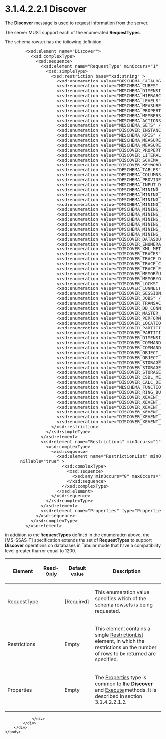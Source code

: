 <html dir="LTR" xmlns:mshelp="http://msdn.microsoft.com/mshelp" xmlns:ddue="http://ddue.schemas.microsoft.com/authoring/2003/5" xmlns:xlink="http://www.w3.org/1999/xlink" xmlns:tool="http://www.microsoft.com/tooltip">
    <head>
        <meta http-equiv="Content-Type" content="text/html; CHARSET=utf-8"></meta>
        <meta name="save" content="history"></meta>
        <title>3.1.4.2.2.1 Discover</title>
        <xml>
            <mshelp:toctitle title="3.1.4.2.2.1 Discover"></mshelp:toctitle>
            <mshelp:rltitle title="[MS-SSAS]: Discover"></mshelp:rltitle>
            <mshelp:keyword index="A" term="b1bb43da-8a61-4ba3-8f27-6816f9bbe0a8"></mshelp:keyword>
            <mshelp:attr name="DCSext.ContentType" value="open specification"></mshelp:attr>
            <mshelp:attr name="AssetID" value="b1bb43da-8a61-4ba3-8f27-6816f9bbe0a8"></mshelp:attr>
            <mshelp:attr name="TopicType" value="kbRef"></mshelp:attr>
            <mshelp:attr name="DCSext.Title" value="[MS-SSAS]: Discover" />
        </xml>
    </head>
    <body>
        <div id="header">
            <h1 class="heading">3.1.4.2.2.1 Discover</h1>
        </div>
        <div id="mainSection">
            <div id="mainBody">
                <div id="allHistory" class="saveHistory"></div>
                <div id="sectionSection0" class="section" name="collapseableSection">
                    

<p>The <b>Discover</b> message is used to request information
from the server.</p>

<p>The server MUST support each of the enumerated <b>RequestTypes</b>.</p>

<p>The schema rowset has the following definition.</p>

<dl>
<dd>
<div><pre>   &lt;xsd:element name=&quot;Discover&quot;&gt;
     &lt;xsd:complexType&gt;
       &lt;xsd:sequence&gt;
         &lt;xsd:element name=&quot;RequestType&quot; minOccurs=&quot;1&quot; maxOccurs=&quot;1&quot; &gt;
           &lt;xsd:simpleType&gt;
             &lt;xsd:restriction base=&quot;xsd:string&quot; &gt;
               &lt;xsd:enumeration value=&quot;DBSCHEMA_CATALOGS&quot; /&gt;
               &lt;xsd:enumeration value=&quot;MDSCHEMA_CUBES&quot; /&gt;
               &lt;xsd:enumeration value=&quot;MDSCHEMA_DIMENSIONS&quot; /&gt;
               &lt;xsd:enumeration value=&quot;MDSCHEMA_HIERARCHIES&quot; /&gt;
               &lt;xsd:enumeration value=&quot;MDSCHEMA_LEVELS&quot; /&gt;
               &lt;xsd:enumeration value=&quot;MDSCHEMA_MEASURES&quot; /&gt;
               &lt;xsd:enumeration value=&quot;MDSCHEMA_PROPERTIES&quot; /&gt;
               &lt;xsd:enumeration value=&quot;MDSCHEMA_MEMBERS&quot; /&gt;
               &lt;xsd:enumeration value=&quot;MDSCHEMA_ACTIONS&quot; /&gt;
               &lt;xsd:enumeration value=&quot;MDSCHEMA_SETS&quot; /&gt;
               &lt;xsd:enumeration value=&quot;DISCOVER_INSTANCES&quot; /&gt;
               &lt;xsd:enumeration value=&quot;MDSCHEMA_KPIS&quot; /&gt;
               &lt;xsd:enumeration value=&quot;MDSCHEMA_MEASUREGROUPS&quot; /&gt;
               &lt;xsd:enumeration value=&quot;MDSCHEMA_MEASUREGROUP_DIMENSIONS&quot; /&gt;
               &lt;xsd:enumeration value=&quot;DISCOVER_PROPERTIES&quot; /&gt;
               &lt;xsd:enumeration value=&quot;DISCOVER_LITERALS&quot; /&gt;
               &lt;xsd:enumeration value=&quot;DISCOVER_SCHEMA_ROWSETS&quot; /&gt;
               &lt;xsd:enumeration value=&quot;DISCOVER_KEYWORDS&quot; /&gt;
               &lt;xsd:enumeration value=&quot;DBSCHEMA_TABLES&quot; /&gt;
               &lt;xsd:enumeration value=&quot;DBSCHEMA_COLUMNS&quot; /&gt;
               &lt;xsd:enumeration value=&quot;DBSCHEMA_PROVIDER_TYPES&quot; /&gt;
               &lt;xsd:enumeration value=&quot;MDSCHEMA_INPUT_DATASOURCES&quot; /&gt;
               &lt;xsd:enumeration value=&quot;DMSCHEMA_MINING_SERVICES&quot; /&gt;
               &lt;xsd:enumeration value=&quot;DMSCHEMA_MINING_SERVICE_PARAMETERS&quot; /&gt;
               &lt;xsd:enumeration value=&quot;DMSCHEMA_MINING_FUNCTIONS&quot; /&gt;
               &lt;xsd:enumeration value=&quot;DMSCHEMA_MINING_MODEL_CONTENT&quot; /&gt;
               &lt;xsd:enumeration value=&quot;DMSCHEMA_MINING_MODEL_XML&quot; /&gt;
               &lt;xsd:enumeration value=&quot;DMSCHEMA_MINING_MODEL_CONTENT_PMML&quot; /&gt;
               &lt;xsd:enumeration value=&quot;DMSCHEMA_MINING_MODELS&quot; /&gt;
               &lt;xsd:enumeration value=&quot;DMSCHEMA_MINING_COLUMNS&quot; /&gt;
               &lt;xsd:enumeration value=&quot;DMSCHEMA_MINING_STRUCTURES&quot; /&gt;
               &lt;xsd:enumeration value=&quot;DMSCHEMA_MINING_STRUCTURE_COLUMNS&quot; /&gt;
               &lt;xsd:enumeration value=&quot;DISCOVER_DATASOURCES&quot; /&gt;
               &lt;xsd:enumeration value=&quot;DISCOVER_ENUMERATORS&quot; /&gt;
               &lt;xsd:enumeration value=&quot;DISCOVER_XML_METADATA&quot; /&gt;
               &lt;xsd:enumeration value=&quot;DISCOVER_TRACES&quot; /&gt;
               &lt;xsd:enumeration value=&quot;DISCOVER_TRACE_DEFINITION_PROVIDERINFO&quot; /&gt;
               &lt;xsd:enumeration value=&quot;DISCOVER_TRACE_COLUMNS&quot; /&gt;
               &lt;xsd:enumeration value=&quot;DISCOVER_TRACE_EVENT_CATEGORIES&quot; /&gt;
               &lt;xsd:enumeration value=&quot;DISCOVER_MEMORYUSAGE&quot; /&gt;
               &lt;xsd:enumeration value=&quot;DISCOVER_MEMORYGRANT&quot; /&gt;
               &lt;xsd:enumeration value=&quot;DISCOVER_LOCKS&quot; /&gt;
               &lt;xsd:enumeration value=&quot;DISCOVER_CONNECTIONS&quot; /&gt;
               &lt;xsd:enumeration value=&quot;DISCOVER_SESSIONS&quot; /&gt;
               &lt;xsd:enumeration value=&quot;DISCOVER_JOBS&quot; /&gt;
               &lt;xsd:enumeration value=&quot;DISCOVER_TRANSACTIONS&quot; /&gt;
               &lt;xsd:enumeration value=&quot;DISCOVER_DB_CONNECTIONS&quot; /&gt;
               &lt;xsd:enumeration value=&quot;DISCOVER_MASTER_KEY&quot; /&gt;
               &lt;xsd:enumeration value=&quot;DISCOVER_PERFORMANCE_COUNTERS&quot; /&gt;
               &lt;xsd:enumeration value=&quot;DISCOVER_LOCATIONS&quot; /&gt;
               &lt;xsd:enumeration value=&quot;DISCOVER_PARTITION_DIMENSION_STAT&quot; /&gt;
               &lt;xsd:enumeration value=&quot;DISCOVER_PARTITION_STAT&quot; /&gt;
               &lt;xsd:enumeration value=&quot;DISCOVER_DIMENSION_STAT&quot; /&gt;
               &lt;xsd:enumeration value=&quot;DISCOVER_COMMANDS&quot; /&gt;
               &lt;xsd:enumeration value=&quot;DISCOVER_COMMAND_OBJECTS&quot; /&gt;
               &lt;xsd:enumeration value=&quot;DISCOVER_OBJECT_ACTIVITY&quot; /&gt;
               &lt;xsd:enumeration value=&quot;DISCOVER_OBJECT_MEMORY_USAGE&quot; /&gt;
               &lt;xsd:enumeration value=&quot;DISCOVER_STORAGE_TABLES&quot; /&gt;
               &lt;xsd:enumeration value=&quot;DISCOVER_STORAGE_TABLE_COLUMNS&quot; /&gt;
               &lt;xsd:enumeration value=&quot;DISCOVER_STORAGE_TABLE_COLUMN_SEGMENTS&quot; /&gt;
               &lt;xsd:enumeration value=&quot;DISCOVER_CSDL_METADATA&quot; /&gt;
               &lt;xsd:enumeration value=&quot;DISCOVER_CALC_DEPENDENCY&quot; /&gt;
               &lt;xsd:enumeration value=&quot;MDSCHEMA_FUNCTIONS&quot; /&gt;
               &lt;xsd:enumeration value=&quot;DISCOVER_RING_BUFFERS&quot; /&gt;
               &lt;xsd:enumeration value=&quot;DISCOVER_XEVENT_TRACE_DEFINITION&quot; /&gt;
               &lt;xsd:enumeration value=&quot;DISCOVER_XEVENT_PACKAGES&quot; /&gt;
               &lt;xsd:enumeration value=&quot;DISCOVER_XEVENT_OBJECTS&quot; /&gt;
               &lt;xsd:enumeration value=&quot;DISCOVER_XEVENT_OBJECT_COLUMNS&quot; /&gt;
               &lt;xsd:enumeration value=&quot;DISCOVER_XEVENT_SESSIONS&quot; /&gt;
               &lt;xsd:enumeration value=&quot;DISCOVER_XEVENT_SESSION_TARGETS&quot; /&gt;
             &lt;/xsd:restriction&gt;
           &lt;/xsd:simpleType&gt;
         &lt;/xsd:element&gt;
         &lt;xsd:element name=&quot;Restrictions&quot; minOccurs=&quot;1&quot; maxOccurs=&quot;1&quot;&gt;
           &lt;xsd:complexType&gt;
             &lt;xsd:sequence&gt;
               &lt;xsd:element name=&quot;RestrictionList&quot; minOccurs=&quot;0&quot; maxOccurs=&quot;1&quot; 
 nillable=&quot;true&quot; &gt;
                 &lt;xsd:complexType&gt;
                   &lt;xsd:sequence&gt;
                     &lt;xsd:any minOccurs=&quot;0&quot; maxOccurs=&quot;unbounded&quot; /&gt;
                   &lt;/xsd:sequence&gt;
                 &lt;/xsd:complexType&gt;
               &lt;/xsd:element&gt;
             &lt;/xsd:sequence&gt;
           &lt;/xsd:complexType&gt;
         &lt;/xsd:element&gt;
         &lt;xsd:element name=&quot;Properties&quot; type=&quot;Properties&quot; /&gt;
       &lt;/xsd:sequence&gt;
     &lt;/xsd:complexType&gt;
   &lt;/xsd:element&gt;
</pre></div>
</dd></dl>

<p>In addition to the <b>RequestTypes</b> defined in the
enumeration above, the <mshelp:link keywords="f85cd3b9-690c-4bc7-a1f0-a854d7daecd8" tabindex="0">[MS-SSAS-T]</mshelp:link>
specification extends the set of <b>RequestTypes</b> to support <b>Discover</b>
operations on databases in Tabular mode that have a compatibility level greater
than or equal to 1200.</p>

<table>
 <thead>
  <tr>
   <th>
   <p>Element</p>
   </th>
   <th>
   <p>Read-Only</p>
   </th>
   <th>
   <p>Default value</p>
   </th>
   <th>
   <p>Description</p>
   </th>
  </tr>
 </thead>
 <tr>
  <td>
  <p>RequestType</p>
  </td>
  <td>
  <p> </p>
  </td>
  <td>
  <p>[Required]</p>
  </td>
  <td>
  <p>This enumeration value specifies which of the schema
  rowsets is being requested.</p>
  </td>
 </tr>
 <tr>
  <td>
  <p>Restrictions</p>
  </td>
  <td>
  <p> </p>
  </td>
  <td>
  <p>Empty</p>
  </td>
  <td>
  <p>This element contains a single <a href="0a90aca9-79b5-4797-a559-2ec7417d000c.md">RestrictionList</a> element,
  in which the restrictions on the number of rows to be returned are specified.</p>
  </td>
 </tr>
 <tr>
  <td>
  <p>Properties</p>
  </td>
  <td>
  <p> </p>
  </td>
  <td>
  <p>Empty</p>
  </td>
  <td>
  <p>The <a href="1908a118-f915-43dc-98f1-7d816f4f5215.md">Properties</a>
  type is common to the <b>Discover</b> and <a href="d4fc7522-6b6a-4716-b90b-61d39843911d.md">Execute</a> methods. It is
  described in section 3.1.4.2.2.1.2.</p>
  </td>
 </tr>
</table>

<p> </p>


                </div>
            </div>
        </div>
    </body>
</html>